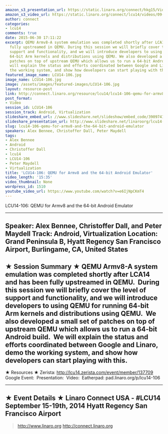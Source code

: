 ```yaml
---
amazon_s3_presentation_url: https://static.linaro.org/connect/hkg15/Videos/09-15-Monday/LCU14-106.pdf
amazon_s3_video_url: https://static.linaro.org/connect/lcu14/videos/09-15-Monday/LCU14-106-+QEMU+for+Armv8+and+the+64-bit+Android+Emulator.mp4
author: connect
categories:
- lcu14
comments: true
date: 2015-06-30 17:11:22
excerpt: QEMU Armv8-A system emulation was completed shortly after LCA14 and has been
  fully upstreamed in QEMU. During this session we will briefly cover the level of
  support and functionality, and we will introduce developers to using QEMU for running
  64-bit Arm kernels and distributions using QEMU. We also developed a small set of
  patches on top of upstream QEMU which allows us to run a 64-bit Android build. We
  will explain the status and efforts coordinated between Google and Linaro, demo
  the working system, and show how developers can start playing with this.
featured_image_name: LCU14-106.jpg
image_name: LCU14-106.jpg
image: /assets/images/featured-images/LCU14-106.jpg
layout: resource-post
link: http://connect.linaro.org/resource/lcu14/lcu14-106-qemu-for-armv8-and-the-64-bit-android-emulator/
post_format:
- Video
session_id: LCU14-106
session_track: Android, Virtualization
slideshare_embed_url: //www.slideshare.net/slideshow/embed_code/39097410
slideshare_presentation_url: http://www.slideshare.net/linaroorg/lcu14-106-qemu-for-ar-mv8-and-the-64bit-android-emulator-39097410
slug: lcu14-106-qemu-for-armv8-and-the-64-bit-android-emulator
speakers: Alex Bennee, Christoffer Dall, Peter Maydell
tags:
- Alex Bennee
- Android
- Christoffer Dall
- lcu14
- LCU14-106
- Peter Maydell
- Virtualization
title: 'LCU14-106: QEMU for Armv8 and the 64-bit Android Emulator'
video_length: '15:35'
video_thumbnail: None
wordpress_id: 1510
youtube_video_url: https://www.youtube.com/watch?v=e6IjNpCKmT4
---
```


LCU14-106: QEMU for Armv8 and the 64-bit Android Emulator

---------------------------------------------------

Speaker: Alex Bennee, Christoffer Dall, and Peter Maydell
Track: Android, Virtualization
Location: Grand Peninsula B, Hyatt Regency San Francisco Airport, Burlingame, CA, United States
---------------------------------------------------

★ Session Summary ★
QEMU Armv8-A system emulation was completed shortly after LCA14 and has been fully upstreamed in QEMU.  During this session we will briefly cover the level of support and functionality, and we will introduce developers to using QEMU for running 64-bit Arm kernels and distributions using QEMU.  We also developed a small set of patches on top of upstream QEMU which allows us to run a 64-bit Android build.  We will explain the status and efforts coordinated between Google and Linaro, demo the working system, and show how developers can start playing with this.
---------------------------------------------------

★ Resources ★
Zerista: http://lcu14.zerista.com/event/member/137709
Google Event: 
Presentation: 
Video: 
Eatherpad: pad.linaro.org/p/lcu14-106

---------------------------------------------------

★ Event Details ★
Linaro Connect USA - #LCU14
September 15-19th, 2014
Hyatt Regency San Francisco Airport
---------------------------------------------------

> http://www.linaro.org
> http://connect.linaro.org
